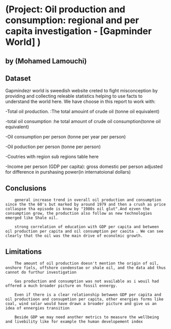 # (Project: Oil production and consumption: regional and per capita investigation - [Gapminder World] )
## by (Mohamed Lamouchi)


## Dataset

Gapmindezr world is sweedish website creted to fight misconception by providing and collecting releable statistics helping to use facts to understand the world here. We have choose in this report to work with:

-Total oil production. :The total amouint of crude oil (tonne oil equivalent)

-total oil consumption :he total amount of crude oil consumption(tonne oil equivalent)

-Oil consumption per person (tonne per year per person)

-Oil poduction per person (tonne per person)

-Coutries with region sub regions table here

-Income per person (GDP per capita): gross domestic per person adjusted for difference in purshasing power(in internatoional dollars)



## Conclusions

        general increase trend in overall oil production and consumption since the the 60's but marked by around 1979 and then a crush as price collaspse tha episode is know by "1980s oil glut".And ezven the consumption grow, the production also follow as new technologies emerged like Shale oil.

        strong correlation of education with GDP per capita and between oil production per capita and oil consumption per caoita . We can see clearly that the oil was the main drive of econolmic growth.


## Limitations

        The amount of oil production doesn't mention the origin of oil, onshore fiels, offshore condenstae or shale oil, and the data abd thus cannot do furthur investigation

        Gas production and consumption was not available as i wouil had offered a much broader picture on fossil ennergy.

        Even if there is a clear relationship betwwen GDP per capita and oil productioon and consupmtion per capita, other energies forms like coal, wind solar would have drawn a broader picture and give us an idea of ennergies transition

        Beside GDP we may need another metrics to measure the wellbeing and livebility like for example the human developement index



